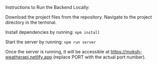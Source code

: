 Instructions to Run the Backend Locally:

Download the project files from the repository.
Navigate to the project directory in the terminal.

Install dependencies by running:
`npm install`

Start the server by running:
`npm run server`

Once the server is running, it will be accessible at https://moksh-weatherapi.netlify.app (replace PORT with the actual port number).
